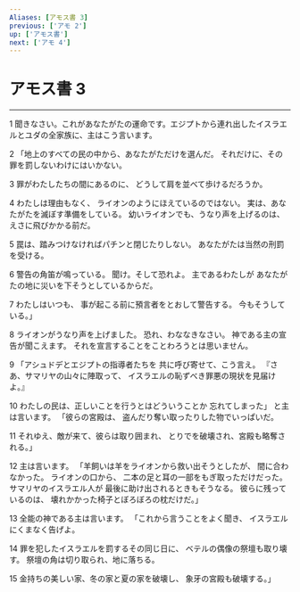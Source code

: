 ```yaml
---
Aliases: [アモス書 3]
previous: ['アモ 2']
up: ['アモス書']
next: ['アモ 4']
---
```

# アモス書 3

***




1 
聞きなさい。これがあなたがたの運命です。エジプトから連れ出したイスラエルとユダの全家族に、主はこう言います。 



2 
「地上のすべての民の中から、あなたがただけを選んだ。 それだけに、その罪を罰しないわけにはいかない。 



3 
罪がわたしたちの間にあるのに、 どうして肩を並べて歩けるだろうか。 



4 
わたしは理由もなく、 ライオンのようにほえているのではない。 実は、あなたがたを滅ぼす準備をしている。 幼いライオンでも、うなり声を上げるのは、 えさに飛びかかる前だ。 



5 
罠は、踏みつけなければパチンと閉じたりしない。 あなたがたは当然の刑罰を受ける。 



6 
警告の角笛が鳴っている。 聞け。そして恐れよ。 主であるわたしが あなたがたの地に災いを下そうとしているからだ。 



7 
わたしはいつも、 事が起こる前に預言者をとおして警告する。 今もそうしている。」 



8 
ライオンがうなり声を上げました。 恐れ、わななきなさい。 神である主の宣告が聞こえます。 それを宣言することをことわろうとは思いません。 



9 
「アシュドデとエジプトの指導者たちを 共に呼び寄せて、こう言え。 『さあ、サマリヤの山々に陣取って、 イスラエルの恥ずべき罪悪の現状を見届けよ。』 



10 
わたしの民は、正しいことを行うとはどういうことか 忘れてしまった」 と主は言います。 「彼らの宮殿は、 盗んだり奪い取ったりした物でいっぱいだ。 



11 
それゆえ、敵が来て、彼らは取り囲まれ、 とりでを破壊され、宮殿も略奪される。」 



12 
主は言います。 「羊飼いは羊をライオンから救い出そうとしたが、 間に合わなかった。 ライオンの口から、 二本の足と耳の一部をもぎ取っただけだった。 サマリヤのイスラエル人が 最後に助け出されるときもそうなる。 彼らに残っているのは、 壊れかかった椅子とぼろぼろの枕だけだ。」 



13 
全能の神である主は言います。 「これから言うことをよく聞き、 イスラエルにくまなく告げよ。 



14 
罪を犯したイスラエルを罰するその同じ日に、 ベテルの偶像の祭壇も取り壊す。 祭壇の角は切り取られ、地に落ちる。 



15 
金持ちの美しい家、冬の家と夏の家を破壊し、 象牙の宮殿も破壊する。」
